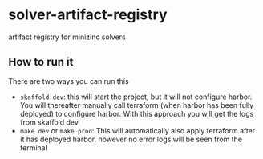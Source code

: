 # solver-artifact-registry
artifact registry for minizinc solvers


## How to run it

There are two ways you can run this
- `skaffold dev`: this will start the project, but it will not configure harbor. You will thereafter manually call terraform (when harbor has been fully deployed) to configure harbor. With this approach you will get the logs from skaffold dev
- `make dev` or `make prod`: This will automatically also apply terraform after it has deployed harbor, however no error logs will be seen from the terminal



